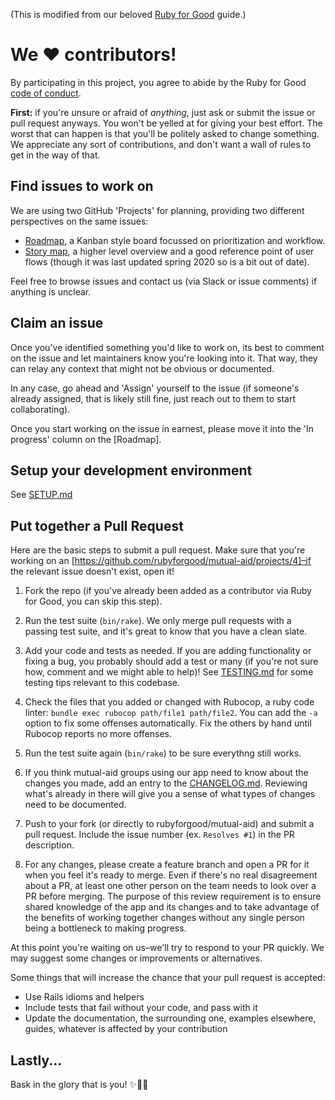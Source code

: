 (This is modified from our beloved [Ruby for Good](https://www.rubyforgood.org) guide.)

# We ♥ contributors!
By participating in this project, you agree to abide by the Ruby for Good [code of conduct](https://github.com/rubyforgood/code-of-conduct).

**First:** if you're unsure or afraid of *anything*, just ask or submit the issue or pull request anyways. You won't be yelled at for giving your best effort. The worst that can happen is that you'll be politely asked to change something. We appreciate any sort of contributions, and don't want a wall of rules to get in the way of that.

## Find issues to work on
We are using two GitHub 'Projects' for planning, providing two different perspectives on the same issues:

* [Roadmap](https://github.com/rubyforgood/mutual-aid/projects/4), a Kanban style board focussed on prioritization and workflow.
* [Story map](https://github.com/rubyforgood/mutual-aid/projects/2), a higher level overview and a good reference point of user flows (though it was last updated spring 2020 so is a bit out of date).

Feel free to browse issues and contact us (via Slack or issue comments) if anything is unclear.

## Claim an issue
Once you've identified something you'd like to work on, its best to comment on the issue and let maintainers know you're looking into it. That way, they can relay any context that might not be obvious or documented.

In any case, go ahead and 'Assign' yourself to the issue (if someone's already assigned, that is likely still fine, just reach out to them to start collaborating).

Once you start working on the issue in earnest, please move it into the 'In progress' column on the [Roadmap].

## Setup your development environment
See [SETUP.md](SETUP.md)

## Put together a Pull Request

Here are the basic steps to submit a pull request. Make sure that you're working on an [https://github.com/rubyforgood/mutual-aid/projects/4]–if the relevant issue doesn't exist, open it!

1. Fork the repo (if you've already been added as a contributor via Ruby for Good, you can skip this step).

1. Run the test suite (`bin/rake`). We only merge pull requests with a passing test suite, and it's great to know that you have a clean slate.

1. Add your code and tests as needed. If you are adding functionality or fixing a bug, you probably should add a test or many (if you're not sure how, comment and we might able to help)! See [TESTING.md](TESTING.md) for some testing tips relevant to this codebase.

1. Check the files that you added or changed with Rubocop, a ruby code linter: `bundle exec rubocop path/file1 path/file2`. You can add the `-a` option to fix some offenses automatically. Fix the others by hand until Rubocop reports no more offenses.

1. Run the test suite again (`bin/rake`)  to be sure everythng still works.

1. If you think mutual-aid groups using our app need to know about the changes you made, add an entry to the [CHANGELOG.md](CHANGELOG.md). Reviewing what's already in there will give you a sense of what types of changes need to be documented.

1. Push to your fork (or directly to rubyforgood/mutual-aid) and submit a pull request. Include the issue number (ex. `Resolves #1`) in the PR description.

1. For any changes, please create a feature branch and open a PR for it when you feel it's ready to merge. Even if there's no real disagreement about a PR, at least one other person on the team needs to look over a PR before merging. The purpose of this review requirement is to ensure shared knowledge of the app and its changes and to take advantage of the benefits of working together changes without any single person being a bottleneck to making progress.

At this point you're waiting on us–we'll try to respond to your PR quickly. We may suggest some changes or improvements or alternatives.

Some things that will increase the chance that your pull request is accepted:

* Use Rails idioms and helpers
* Include tests that fail without your code, and pass with it
* Update the documentation, the surrounding one, examples elsewhere, guides, whatever is affected by your contribution

## Lastly...
Bask in the glory that is you! ✨🙏🏾
